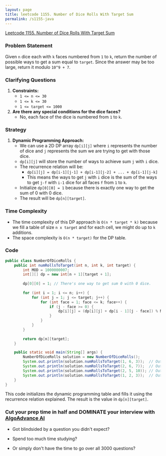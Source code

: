 ```yaml
---
layout: page
title: leetcode 1155. Number of Dice Rolls With Target Sum
permalink: /s1155-java
---
```

[Leetcode 1155. Number of Dice Rolls With Target Sum](https://algoadvance.github.io/algoadvance/l1155)
### Problem Statement

Given `n` dice each with `k` faces numbered from `1` to `k`, return the number of possible ways to get a sum equal to `target`. Since the answer may be too large, return it modulo `10^9 + 7`.

### Clarifying Questions

1. **Constraints:**
   - `1 <= n <= 30`
   - `1 <= k <= 30`
   - `1 <= target <= 1000`
2. **Are there any special conditions for the dice faces?**
   - No, each face of the dice is numbered from `1` to `k`.

### Strategy

1. **Dynamic Programming Approach:**
   - We can use a 2D DP array `dp[i][j]` where `i` represents the number of dice and `j` represents the sum we are trying to get with those dice.
   - `dp[i][j]` will store the number of ways to achieve sum `j` with `i` dice.
   - The recurrence relation will be:
     - `dp[i][j] = dp[i-1][j-1] + dp[i-1][j-2] + ... + dp[i-1][j-k]`
     - This means the ways to get `j` with `i` dice is the sum of the ways to get `j-f` with `i-1` dice for all faces `f` from `1` to `k`.
   - Initialize `dp[0][0] = 1` because there is exactly one way to get the sum of 0 with 0 dice.
   - The result will be `dp[n][target]`.

### Time Complexity

- The time complexity of this DP approach is `O(n * target * k)` because we fill a table of size `n x target` and for each cell, we might do up to `k` additions.
- The space complexity is `O(n * target)` for the DP table.

### Code

```java
public class NumberOfDiceRolls {
    public int numRollsToTarget(int n, int k, int target) {
        int MOD = 1000000007;
        int[][] dp = new int[n + 1][target + 1];
        
        dp[0][0] = 1; // There's one way to get sum 0 with 0 dice.
        
        for (int i = 1; i <= n; i++) {
            for (int j = 1; j <= target; j++) {
                for (int face = 1; face <= k; face++) {
                    if (j - face >= 0) {
                        dp[i][j] = (dp[i][j] + dp[i - 1][j - face]) % MOD;
                    }
                }
            }
        }
        
        return dp[n][target];
    }

    public static void main(String[] args) {
        NumberOfDiceRolls solution = new NumberOfDiceRolls();
        System.out.println(solution.numRollsToTarget(1, 6, 3));  // Output: 1
        System.out.println(solution.numRollsToTarget(2, 6, 7));  // Output: 6
        System.out.println(solution.numRollsToTarget(2, 5, 10)); // Output: 1
        System.out.println(solution.numRollsToTarget(1, 2, 3));  // Output: 0
    }
}
```

This code initializes the dynamic programming table and fills it using the recurrence relation explained. The result is the value in `dp[n][target]`.


### Cut your prep time in half and DOMINATE your interview with [AlgoAdvance AI](https://algoAdvance.com)

- Got blindsided by a question you didn't expect?

- Spend too much time studying?

- Or simply don't have the time to go over all 3000 questions?

